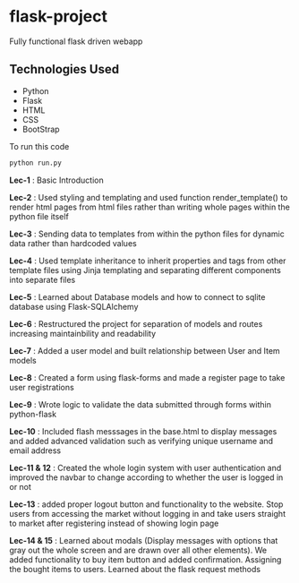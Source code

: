 # flask-project

Fully functional flask driven webapp

## Technologies Used

- Python
- Flask
- HTML
- CSS
- BootStrap

To run this code

``` python
python run.py
```

**Lec-1** : Basic Introduction

**Lec-2** : Used styling and templating and used function render_template() to render html pages from html files rather than writing whole pages within the python file itself

**Lec-3** : Sending data to templates from within the python files for dynamic data rather than hardcoded values

**Lec-4** : Used template inheritance to inherit properties and tags from other template files using Jinja templating and separating different components into separate files

**Lec-5** : Learned about Database models and how to connect to sqlite database using Flask-SQLAlchemy

**Lec-6** : Restructured the project for separation of models and routes increasing maintainbility and readability

**Lec-7** : Added a user model and built relationship between User and Item models

**Lec-8** : Created a form using flask-forms and made a register page to take user registrations

**Lec-9** : Wrote logic to validate the data submitted through forms within python-flask

**Lec-10** : Included flash messsages in the base.html to display messages and added advanced validation such as verifying unique username and email address

**Lec-11 & 12** : Created the whole login system with user authentication and improved the navbar to change according to whether the user is logged in or not

**Lec-13** : added proper logout button and functionality to the website. Stop users from accessing the market without logging in and take users straight to market after registering instead of showing login page

**Lec-14 & 15** : Learned about modals (Display messages with options that gray out the whole screen and are drawn over all other elements). We added functionality to buy item button and added confirmation. Assigning the bought items to users. Learned about the flask request methods
